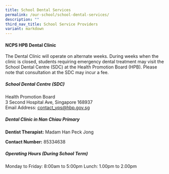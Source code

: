 ```yaml
---
title: School Dental Services
permalink: /our-school/school-dental-services/
description: ""
third_nav_title: School Service Providers
variant: markdown
---
```

#### NCPS HPB Dental Clinic

The Dental Clinic will operate on alternate weeks. During weeks when the clinic is closed, students requiring emergency dental treatment may visit the School Dental Centre (SDC) at the Health Promotion Board (HPB). Please note that consultation at the SDC may incur a fee.

##### School Dental Centre (SDC)
Health Promotion Board <br>
3 Second Hospital Ave, Singapore 168937 <br>
Email Address: <a href="mailto:contact_yps@hbp.gov.sg">contact_yps@hbp.gov.sg</a> 

##### Dental Clinic in Nan Chiau Primary
**Dentist Therapist:**
Madam Han Peck Jong<br>

**Contact Number:**
85334638

##### Operating Hours (During School Term)
Monday to Friday: 8:00am to 5:00pm
Lunch: 1.00pm to 2.00pm